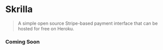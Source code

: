 # Skrilla
> A simple open source Stripe-based payment interface that can be hosted for free on Heroku.

### Coming Soon
